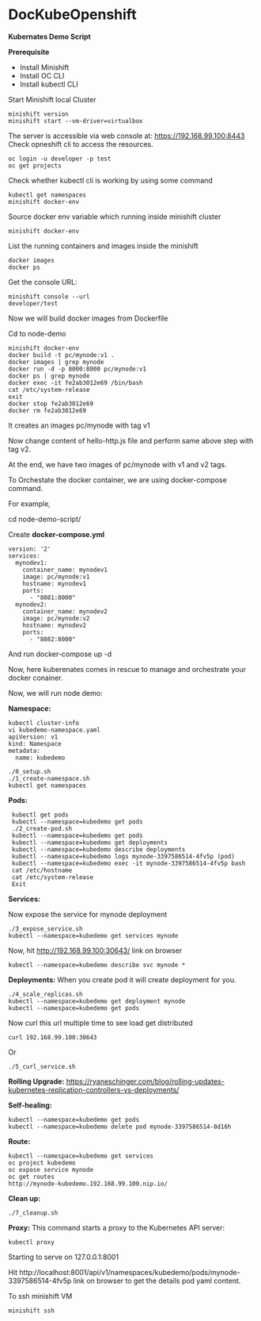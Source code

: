 # DocKubeOpenshift
**Kubernates Demo Script**

**Prerequisite**

 - Install Minishift
 - Install OC CLI
 - Install kubectl CLI

Start Minishift local Cluster
 ```
 minishift version
 minishift start --vm-driver=virtualbox
 ```

The server is accessible via web console at:
    https://192.168.99.100:8443
Check opneshift cli to access the resources.

```
oc login -u developer -p test
oc get projects
```

Check whether kubectl cli is working by using some command

```
kubectl get namespaces
minishift docker-env
```

Source docker env variable which running inside minishift cluster

```
minishift docker-env
```

List the running containers and images inside the minishift
```
docker images
docker ps
```

Get the console URL:
```
minishift console --url
developer/test
```

Now we will build docker images from Dockerfile

Cd to node-demo

 ```
 minishift docker-env
 docker build -t pc/mynode:v1 .
 docker images | grep mynode
 docker run -d -p 8000:8000 pc/mynode:v1
 docker ps | grep mynode
 docker exec -it fe2ab3012e69 /bin/bash
 cat /etc/system-release
 exit
 docker stop fe2ab3012e69
 docker rm fe2ab3012e69
 ```

It creates an images pc/mynode with tag v1

Now change content of hello-http.js file and perform same above step with tag v2.

At the end, we have two images of pc/mynode with v1 and v2 tags.

To Orchestate the docker container, we are using docker-compose command.

For example,

cd node-demo-script/

Create **docker-compose.yml**

    version: '2'
    services:
      mynodev1:
        container_name: mynodev1
        image: pc/mynode:v1
        hostname: mynodev1
        ports:
          - "8081:8000"
      mynodev2:
        container_name: mynodev2
        image: pc/mynode:v2
        hostname: mynodev2
        ports:
          - "8082:8000"

And run docker-compose up -d

Now, here kuberenates comes in rescue to manage and orchestrate your docker conainer.

Now, we will run node demo:

**Namespace:**

    kubectl cluster-info
    vi kubedemo-namespace.yaml
    apiVersion: v1
    kind: Namespace
    metadata: 
      name: kubedemo

```
./0_setup.sh
./1_create-namespace.sh
kubectl get namespaces
```

**Pods:**

```
 kubectl get pods
 kubectl --namespace=kubedemo get pods
 ./2_create-pod.sh
 kubectl --namespace=kubedemo get pods
 kubectl --namespace=kubedemo get deployments
 kubectl --namespace=kubedemo describe deployments
 kubectl --namespace=kubedemo logs mynode-3397586514-4fv5p (pod)
 kubectl --namespace=kubedemo exec -it mynode-3397586514-4fv5p bash
 cat /etc/hostname
 cat /etc/system-release
 Exit
```

**Services:**

Now expose the service for mynode deployment
```
./3_expose_service.sh
kubectl --namespace=kubedemo get services mynode
```

Now, hit http://192.168.99.100:30643/ link on browser

```
kubectl --namespace=kubedemo describe svc mynode *
```

**Deployments:**
When you create pod it will create deployment for you.
```
./4_scale_replicas.sh
kubectl --namespace=kubedemo get deployment mynode
kubectl --namespace=kubedemo get pods
```

Now curl this url multiple time to see load get distributed 
```
curl 192.168.99.100:30643
```

Or 
```
./5_curl_service.sh
```

**Rolling Upgrade:**
https://ryaneschinger.com/blog/rolling-updates-kubernetes-replication-controllers-vs-deployments/

**Self-healing:**
```
kubectl --namespace=kubedemo get pods
kubectl --namespace=kubedemo delete pod mynode-3397586514-8d16h
```

**Route:**
```
kubectl --namespace=kubedemo get services
oc project kubedemo
oc expose service mynode
oc get routes
http://mynode-kubedemo.192.168.99.100.nip.io/
```

**Clean up:**
```
./7_cleanup.sh
```

**Proxy:**
This command starts a proxy to the Kubernetes API server:
```
kubectl proxy 
```
Starting to serve on 127.0.0.1:8001

Hit http://localhost:8001/api/v1/namespaces/kubedemo/pods/mynode-3397586514-4fv5p link on browser to get the details pod yaml content.

To ssh minishift VM
```
minishift ssh
```
